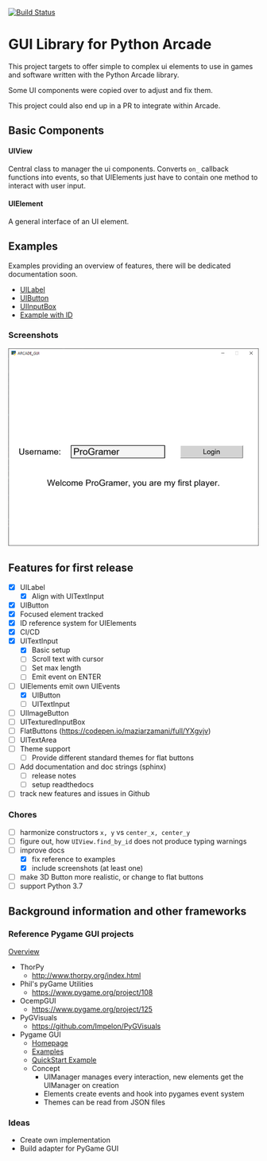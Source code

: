 [![Build Status](https://travis-ci.org/eruvanos/arcade_gui.svg?branch=master)](https://travis-ci.org/eruvanos/arcade_gui)

# GUI Library for Python Arcade

This project targets to offer simple to complex ui elements
to use in games and software written with the Python Arcade library.

Some UI components were copied over to adjust and fix them.

This project could also end up in a PR to integrate within Arcade.

## Basic Components

#### UIView
Central class to manager the ui components.
Converts `on_` callback functions into events, so that UIElements
just have to contain one method to interact with user input.

#### UIElement
A general interface of an UI element.

## Examples

Examples providing an overview of features, there will be dedicated documentation soon.

* [UILabel](https://github.com/eruvanos/arcade_gui/blob/master/examples/show_uilabel.py)
* [UIButton](https://github.com/eruvanos/arcade_gui/blob/master/examples/show_uibutton.py)
* [UIInputBox](https://github.com/eruvanos/arcade_gui/blob/master/examples/show_uiinputbox.py)
* [Example with ID](https://github.com/eruvanos/arcade_gui/blob/master/examples/show_id_example.py)

### Screenshots

![Example with ID Screenshot](docs/assets/ProGramer.png)


## Features for first release

* [x] UILabel
    * [x] Align with UITextInput
* [x] UIButton
* [x] Focused element tracked
* [x] ID reference system for UIElements
* [x] CI/CD
* [x] UITextInput
    * [x] Basic setup
    * [ ] Scroll text with cursor
    * [ ] Set max length
    * [ ] Emit event on ENTER
* [ ] UIElements emit own UIEvents
    * [x] UIButton
    * [ ] UITextInput
* [ ] UIImageButton
* [ ] UITexturedInputBox
* [ ] FlatButtons (https://codepen.io/maziarzamani/full/YXgvjv)
* [ ] UITextArea
* [ ] Theme support
    * [ ] Provide different standard themes for flat buttons
* [ ] Add documentation and doc strings (sphinx)
    * [ ] release notes
    * [ ] setup readthedocs
* [ ] track new features and issues in Github

### Chores

* [ ] harmonize constructors `x, y` vs `center_x, center_y`
* [ ] figure out, how `UIView.find_by_id` does not produce typing warnings
* [ ] improve docs
    * [x] fix reference to examples
    * [x] include screenshots (at least one)
* [ ] make 3D Button more realistic, or change to flat buttons
* [ ] support Python 3.7

## Background information and other frameworks

### Reference Pygame GUI projects

[Overview](https://www.pygame.org/wiki/gui)

* ThorPy
    * http://www.thorpy.org/index.html
* Phil's pyGame Utilities
    * https://www.pygame.org/project/108
* OcempGUI
    * https://www.pygame.org/project/125
* PyGVisuals
    * https://github.com/Impelon/PyGVisuals
* Pygame GUI
    * [Homepage](https://github.com/MyreMylar/pygame_gui)
    * [Examples](https://github.com/MyreMylar/pygame_gui_examples)
    * [QuickStart Example](https://github.com/MyreMylar/pygame_gui_examples/blob/master/quick_start.py)
    * Concept
        * UIManager manages every interaction, new elements get the UIManager on creation
        * Elements create events and hook into pygames event system
        * Themes can be read from JSON files


### Ideas
* Create own implementation
* Build adapter for PyGame GUI